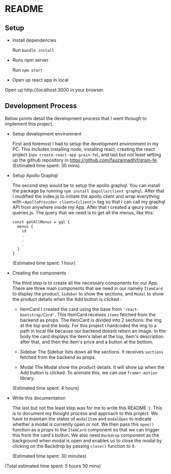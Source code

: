 # README

## Setup

* Install dependencies

  Run `bundle install`

* Runs npm server

  Run `npm start`

*  Open up react app in local

  Open up http://localhost:3000 in your browser.

## Development Process

Below points detail the development process that I went through to implement this project.

* Setup development environment

  First and foremost I had to setup the development environment in my PC. This includes installing node, installing react, creating the react project (`npx create-react-app grain-fe`), and last but not least setting up the github repository in https://github.com/fauzannadhif/grain-fe.
  (Estimated time spent: 30 mins)

* Setup Apollo Graphql

  The second step would be to setup the apollo graphql. You can install the package by running `npm install @apollo/client graphql`. After that I modified the index.js to initiate the apollo client and wrap everything with `<ApolloProvider client={client}>` tag so that I can call my graphql API from anywhere inside my App. After that I created a qeury inside queries.js. The query that we need is to get all the menus, like this:
  ```
  const getAllMenus = gql`{
    menus {
      id
      .
      .
      .
    }
  }  
  ```
  (Estimated time spent: 1 hour)

* Creating the components

  The third step is to create all the necessary components for our App. There are three main components that we need in our namely `ItemCard` to display the product, `Sidebar` to show the sections, and `Modal` to show the product details when the Add button is clicked :

  * ItemCard
    I created the card using the base from `'react-bootstrap/Card'`. This ItemCard receives `items` fetched from the backend as props. The ItemCard is divided into 2 sections: the img at the top and the body. For this project I hardcoded the img to a path in local file because our backend doesnt return an image. In the body the card displays the item's label at the top, item's description after that, and then the item's price and a button at the bottom.

  * Sidebar
    The Sidebar lists down all the sections. It receives `sections` fetched from the backend as props.

  * Modal
    The Modal show the product details. It will show up when the Add button is clicked. To animate this, we can use `framer-motion` library. 

  (Estimated time spent: 4 hours)

* Write this documentation

  The last but not the least step was for me to write this README :). This is to document my thought process and approach to this project. We have to maintain the states of `modalItem` and `modalOpen` to indicate whether a modal is currently open or not. We then pass this `open()` function as a props to the `ItemCard` component so that we can trigger this from the card's button. We also need `Backdrop` component as the background when modal is open and enables us to close the modal by clicking on the Backdrop by passing `close()` function to it.

  (Estimated time spent: 30 minutes)

(Total estimated time spent: 5 hours 30 mins)
